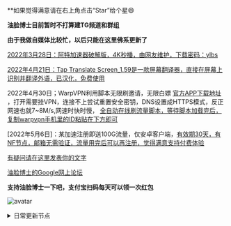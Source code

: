 **如果觉得满意请在右上角点击“Star”给个星😄

**油脸博士目前暂时不打算建TG频道和群组**

**由于我做自媒体比较忙，以后只能在这里佛系更新了**

[2022年3月28日：阿特加速器破解版，4K秒播，由网友维护，下载密码：ylbs](https://ylbs.lanzoup.com/iVd8W0278smd)

[2022年4月21日：Tap Translate Screen_1.59是一款屏幕翻译器，直接在屏幕上识别并翻译外语，已汉化，免费使用](https://ylbs.lanzoul.com/iAWlJ03k1wgd)

2022年4月30日；WarpVPN利用脚本无限刷邀请，无限白嫖 [官方APP下载地址](https://1.1.1.1/) ，打开需要挂VPN，连接不上尝试重置安全密钥，DNS设置成HTTPS模式，反正网速也就7~8M/s,网速时快时慢， [全自动在线刷流量脚本，等待脚本加载完后，复制warpvpn手机里的ID粘贴在下方即可](https://replit.com/@aliilapro/warp)

[2022年5月6日]：某加速注册即送100G流量，仅安卓客户端，[有效期30天，有NF节点，邮箱无需验证，流量用完后可以再注册，觉得满意支持付费体验](https://az.400511.net/)

[有疑问请在这里发表你的文字](https://github.com/YoulianBoshi/lantern-vpn/discussions/103)

[油脸博士的Google网上论坛](https://groups.google.com/g/youlianboshi)

**支持油脸博士一下吧，支付宝扫码每天可以领一次红包**

![avatar](https://telegra.ph/file/2ff5d5da7a06f8fffc663.png)



<details><summary>日常更新节点</summary>
<p>

#### 点击一下即可全部复制

ss://YWVzLTI1Ni1nY206WTZSOXBBdHZ4eHptR0M@172.99.188.71:5601
ss://YWVzLTI1Ni1nY206UmV4bkJnVTdFVjVBRHhH@172.99.188.71:7002
ss://YWVzLTI1Ni1jZmI6YUxwUXRmRVplNDQ1UXlIaw@152.89.210.105:9098
vmess://ewogICJ2IjogMiwKICAicHMiOiAiIiwKICAiYWRkIjogIjE3My44Mi4yNTEuMjQwIiwKICAicG9ydCI6IDIyMzMsCiAgImlkIjogIjFlMzg0N2U2LTc1NWEtNDk2NC05ODQ1LTRhYzUzZTM5YjIzYyIsCiAgImFpZCI6IDAsCiAgIm5ldCI6ICJ3cyIsCiAgImhvc3QiOiAiIiwKICAicGF0aCI6ICIvIiwKICAidHlwZSI6ICIiLAogICJ0bHMiOiAiIiwKICAic25pIjogIiIsCiAgInNjeSI6ICJhdXRvIgp9
vmess://ewogICJ2IjogMiwKICAicHMiOiAiIiwKICAiYWRkIjogIjk2LjQzLjk0LjExMSIsCiAgInBvcnQiOiAzMjA5MiwKICAiaWQiOiAiNDgwYWVhNjQtYjU0OC00OTJiLWJjMDctYmNkNGNmMGFjMjlhIiwKICAiYWlkIjogMCwKICAibmV0IjogIndzIiwKICAiaG9zdCI6ICIiLAogICJwYXRoIjogIi8iLAogICJ0eXBlIjogIiIsCiAgInRscyI6ICIiLAogICJzbmkiOiAiIiwKICAic2N5IjogImF1dG8iCn0=
vmess://ewogICJ2IjogMiwKICAicHMiOiAiIiwKICAiYWRkIjogIjE3My44Mi4yMzYuMTI2IiwKICAicG9ydCI6IDIyMzMsCiAgImlkIjogImY0MDVmZTNjLTk3ODktNDNlNy1hMDI3LTdiZTA5YTY4OGUwYyIsCiAgImFpZCI6IDAsCiAgIm5ldCI6ICJ3cyIsCiAgImhvc3QiOiAiIiwKICAicGF0aCI6ICIvIiwKICAidHlwZSI6ICIiLAogICJ0bHMiOiAiIiwKICAic25pIjogIiIsCiAgInNjeSI6ICJhdXRvIgp9
vmess://ewogICJ2IjogMiwKICAicHMiOiAiIiwKICAiYWRkIjogInZlc3RhLmhrZy5ucy5lZXZwbi5pbmZvIiwKICAicG9ydCI6IDQ0MywKICAiaWQiOiAiNzcxNTc2ZmQtMzNiZS00ZTAyLTg2OWQtY2ViOWQyOGNlNWYzIiwKICAiYWlkIjogMCwKICAibmV0IjogInRjcCIsCiAgImhvc3QiOiAiIiwKICAicGF0aCI6ICIvIiwKICAidHlwZSI6ICJub25lIiwKICAidGxzIjogIiIsCiAgInNuaSI6ICIiLAogICJzY3kiOiAiYXV0byIKfQ==
ss://YWVzLTI1Ni1jZmI6WkVUNTlMRjZEdkNDOEtWdA@62.216.91.232:9005
ss://YWVzLTI1Ni1nY206UENubkg2U1FTbmZvUzI3@172.99.190.61:8090
ss://YWVzLTI1Ni1jZmI6SmRtUks5Z01FcUZnczhuUA@217.30.10.66:9003
ss://YWVzLTI1Ni1nY206WTZSOXBBdHZ4eHptR0M@172.105.58.152:3306
ss://YWVzLTI1Ni1jZmI6eTlWVVJ5TnpKV05SWUVHUQ@217.30.10.66:9008
ss://YWVzLTI1Ni1jZmI6YUxwUXRmRVplNDQ1UXlIaw@217.30.10.66:9098
ss://YWVzLTI1Ni1nY206Rm9PaUdsa0FBOXlQRUdQ@172.99.190.50:7306
ss://YWVzLTI1Ni1nY206UmV4bkJnVTdFVjVBRHhH@172.99.190.61:7002
ss://YWVzLTI1Ni1jZmI6VFBxWDhlZGdiQVVSY0FNYg@185.167.117.171:9079
ss://YWVzLTI1Ni1jZmI6VFBxWDhlZGdiQVVSY0FNYg@185.126.116.117:9079
ss://YWVzLTI1Ni1jZmI6OVh3WXlac0s4U056UUR0WQ@217.30.10.66:9059
ss://YWVzLTI1Ni1jZmI6TTN0MlpFUWNNR1JXQmpSYQ@185.126.116.117:9011
ss://YWVzLTI1Ni1jZmI6YzNOdEhKNXVqVjJ0R0Rmag@185.167.117.171:9084
ss://YWVzLTI1Ni1jZmI6Z1lDWVhma1VRRXMyVGFKUQ@185.167.117.171:9038
ss://YWVzLTI1Ni1nY206VEV6amZBWXEySWp0dW9T@82.145.41.125:6679
ss://YWVzLTI1Ni1jZmI6RVhOM1MzZVFwakU3RUp1OA@213.183.63.219:9027
ss://YWVzLTI1Ni1jZmI6VWtYUnNYdlI2YnVETUcyWQ@185.167.117.171:9001
ss://YWVzLTI1Ni1jZmI6UVdERHZWRTlucE51clFmQQ@213.183.63.218:9026
ss://YWVzLTI1Ni1jZmI6Qk5tQVhYeEFIWXBUUmR6dQ@185.167.117.171:9020
ss://YWVzLTI1Ni1jZmI6YUxwUXRmRVplNDQ1UXlIaw@213.183.63.218:9098
ss://YWVzLTI1Ni1jZmI6VFBxWDhlZGdiQVVSY0FNYg@213.183.63.218:9079
ss://YWVzLTI1Ni1jZmI6VE4yWXFnaHhlRkRLWmZMVQ@185.167.117.171:9037
ss://YWVzLTI1Ni1jZmI6S25KR2FkM0ZxVHZqcWJhWA@5.183.179.170:9014
ss://YWVzLTI1Ni1jZmI6SmRtUks5Z01FcUZnczhuUA@5.183.179.167:9003
ss://YWVzLTI1Ni1jZmI6THAyN3JxeUpxNzJiWnNxWA@5.183.179.170:9045
ss://YWVzLTI1Ni1jZmI6U241QjdqVHFyNzZhQ0pUOA@5.183.179.170:9097
ss://YWVzLTI1Ni1jZmI6VFBxWDhlZGdiQVVSY0FNYg@5.183.179.170:9079
ss://YWVzLTI1Ni1jZmI6U0JNN1I4ODNqQm1ucWU2Qw@217.30.10.65:9053
ss://YWVzLTI1Ni1jZmI6Y3A4cFJTVUF5TGhUZlZXSA@5.183.179.140:9064
ss://YWVzLTI1Ni1jZmI6WnBORERLUnU5TWFnTnZhZg@5.183.179.140:9015
ss://YWVzLTI1Ni1jZmI6ZkcyYXJ0VW1IZk5UMmNYNw@213.183.63.218:9018
ss://YWVzLTI1Ni1jZmI6Y3A4cFJTVUF5TGhUZlZXSA@213.183.51.172:9064
ss://YWVzLTI1Ni1jZmI6VWtYUnNYdlI2YnVETUcyWQ@217.30.10.67:9001
ss://YWVzLTI1Ni1jZmI6R0E5S3plRWd2ZnhOcmdtTQ@5.183.179.170:9019
ss://YWVzLTI1Ni1jZmI6cnBnYk5uVTlyRERVNGFXWg@5.183.179.170:9094
ss://YWVzLTI1Ni1jZmI6UzdLd1V1N3lCeTU4UzNHYQ@217.30.10.67:9042
ss://YWVzLTI1Ni1jZmI6VE4yWXFnaHhlRkRLWmZMVQ@217.30.10.67:9037
ss://YWVzLTI1Ni1jZmI6UzdLd1V1N3lCeTU4UzNHYQ@217.30.10.65:9042
ss://YWVzLTI1Ni1jZmI6TnZTOE40VmY4cUFHUFNDTA@217.30.10.65:9046
ss://YWVzLTI1Ni1jZmI6U241QjdqVHFyNzZhQ0pUOA@217.30.10.67:9097
ss://YWVzLTI1Ni1jZmI6R0E5S3plRWd2ZnhOcmdtTQ@217.30.10.65:9019
ss://YWVzLTI1Ni1jZmI6UVdERHZWRTlucE51clFmQQ@217.30.10.65:9026
ss://YWVzLTI1Ni1jZmI6ck5CZk51dUFORkNBazdLQg@217.30.10.67:9056
ss://YWVzLTI1Ni1jZmI6YmY3djMzNEtLRFYzWURoSA@213.183.51.172:9070
ss://YWVzLTI1Ni1jZmI6OVh3WXlac0s4U056UUR0WQ@217.30.10.67:9059
ss://YWVzLTI1Ni1jZmI6VTZxbllSaGZ5RG1uOHNnbg@217.30.10.67:9041
ss://YWVzLTI1Ni1jZmI6Qk5tQVhYeEFIWXBUUmR6dQ@213.183.59.229:9020
ss://YWVzLTI1Ni1jZmI6d2pUdWdYM1p0SE1COWMzWg@217.30.10.67:9057
ss://YWVzLTI1Ni1jZmI6VFBxWDhlZGdiQVVSY0FNYg@217.30.10.65:9079
ss://YWVzLTI1Ni1jZmI6SFNadXlKUWNXZThkeE5kRg@217.30.10.67:9043
ss://YWVzLTI1Ni1jZmI6ZjYzZ2c4RXJ1RG5Vcm16NA@213.183.59.229:9010
ss://YWVzLTI1Ni1jZmI6VVdaUWVMUldua3Fna3NlcQ@5.183.179.167:9032
ss://YWVzLTI1Ni1jZmI6SmRtUks5Z01FcUZnczhuUA@5.183.179.140:9003
ss://YWVzLTI1Ni1jZmI6ZjhucEtnTnpka3NzMnl0bg@185.126.116.117:9088
ss://YWVzLTI1Ni1jZmI6d2ZMQzJ5N3J6WnlDbXV5dA@217.30.10.67:9093
ss://YWVzLTI1Ni1jZmI6Rkc1ZGRMc01QYlY1Q3V0RQ@5.183.179.170:9050
ss://YWVzLTI1Ni1jZmI6VVRKQTU3eXBrMlhLUXBubQ@213.183.63.218:9033
ss://YWVzLTI1Ni1jZmI6dWVMWFZrdmg0aGNraEVyUQ@185.167.117.171:9060
ss://YWVzLTI1Ni1jZmI6SmRtUks5Z01FcUZnczhuUA@5.183.179.166:9003
ss://YWVzLTI1Ni1jZmI6QmVqclF2dHU5c3FVZU51Wg@213.183.63.218:9024
ss://YWVzLTI1Ni1jZmI6cnBnYk5uVTlyRERVNGFXWg@5.183.179.166:9094
ss://YWVzLTI1Ni1jZmI6R0E5S3plRWd2ZnhOcmdtTQ@5.183.179.166:9019
ss://YWVzLTI1Ni1jZmI6dWVMWFZrdmg0aGNraEVyUQ@217.30.10.65:9060
ss://YWVzLTI1Ni1jZmI6VTZxbllSaGZ5RG1uOHNnbg@217.30.10.66:9041
ss://YWVzLTI1Ni1jZmI6Rkc1ZGRMc01QYlY1Q3V0RQ@5.183.179.166:9050
ss://YWVzLTI1Ni1jZmI6a1NQbXZ3ZEZ6R01NVzVwWQ@5.183.179.166:9007
ss://YWVzLTI1Ni1jZmI6RkFkVXZNSlVxNXZEZ0tFcQ@5.183.179.166:9006
ss://YWVzLTI1Ni1jZmI6OVh3WXlac0s4U056UUR0WQ@5.183.179.166:9059
trojan://lo3TmsNaLWUXpuoE@de-01.fireplay.io:443/
ss://YWVzLTI1Ni1jZmI6YmY3djMzNEtLRFYzWURoSA@185.167.117.171:9070
ss://YWVzLTI1Ni1jZmI6ZjYzZ2c4RXJ1RG5Vcm16NA@213.183.63.218:9010
ss://YWVzLTI1Ni1jZmI6S25KR2FkM0ZxVHZqcWJhWA@5.183.179.166:9014
ss://YWVzLTI1Ni1jZmI6TTN0MlpFUWNNR1JXQmpSYQ@213.183.63.218:9011
